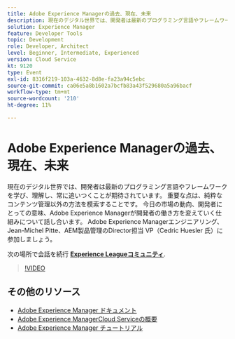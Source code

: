 ```yaml
---
title: Adobe Experience Managerの過去、現在、未来
description: 現在のデジタル世界では、開発者は最新のプログラミング言語やフレームワークを学び、理解し、常に追いつくことが期待されています。 重要な点は、純粋なコンテンツ管理以外の方法を模索することです。 今日の市場の動向、開発者にとっての意味、Adobe Experience Managerが開発者の働き方を変えていく仕組みについて話し合います。 Adobe Experience Managerエンジニアリング、Jean-Michel Pitte、AEM製品管理のDirector担当 VP（Cedric Huesler 氏）に参加しましょう。
solution: Experience Manager
feature: Developer Tools
topic: Development
role: Developer, Architect
level: Beginner, Intermediate, Experienced
version: Cloud Service
kt: 9120
type: Event
exl-id: 8316f219-103a-4632-8d8e-fa23a94c5ebc
source-git-commit: ca06e5a8b1602a7bcfb83a43f529680a5a96bacf
workflow-type: tm+mt
source-wordcount: '210'
ht-degree: 11%

---
```


# Adobe Experience Managerの過去、現在、未来

現在のデジタル世界では、開発者は最新のプログラミング言語やフレームワークを学び、理解し、常に追いつくことが期待されています。 重要な点は、純粋なコンテンツ管理以外の方法を模索することです。 今日の市場の動向、開発者にとっての意味、Adobe Experience Managerが開発者の働き方を変えていく仕組みについて話し合います。 Adobe Experience Managerエンジニアリング、Jean-Michel Pitte、AEM製品管理のDirector担当 VP（Cedric Huesler 氏）に参加しましょう。

次の場所で会話を続行 **[Experience Leagueコミュニティ](https://adobe.ly/2WrPvNj)**.

>[!VIDEO](https://video.tv.adobe.com/v/337528/?quality=12&learn=on&hidetitle=true)

## その他のリソース

- [Adobe Experience Manager ドキュメント](https://experienceleague.adobe.com/docs/experience-manager-cloud-service.html?lang=ja)
- [Adobe Experience ManagerCloud Serviceの概要](https://experienceleague.adobe.com/docs/experience-manager-cloud-service/overview/home.html?lang=ja)
- [Adobe Experience Manager チュートリアル](https://experienceleague.adobe.com/docs/experience-manager-tutorials.html?lang=ja)
